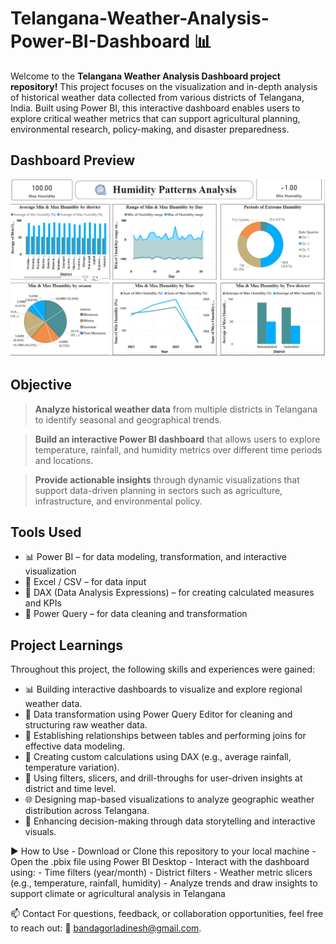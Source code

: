 # Telangana-Weather-Analysis-Power-BI-Dashboard 📊

Welcome to the **Telangana Weather Analysis Dashboard project repository!**
This project focuses on the visualization and in-depth analysis of historical weather data collected from various districts of Telangana, India. Built using Power BI, this interactive dashboard enables users to explore critical weather metrics that can support agricultural planning, environmental research, policy-making, and disaster preparedness.


## Dashboard Preview
![Dashboard Preview](https://github.com/BandagorlaDinesh/Telangana-Weather-Analysis-Power-BI-Dashboard/blob/main/Humidity%20Pattern%20Analysis.png?raw=true)


## Objective

> **Analyze historical weather data** from multiple districts in Telangana to identify seasonal and geographical trends.

> **Build an interactive Power BI dashboard** that allows users to explore temperature, rainfall, and humidity metrics over different time periods and locations.

> **Provide actionable insights** through dynamic visualizations that support data-driven planning in sectors such as agriculture, infrastructure, and environmental policy.



## Tools Used
- 📊 Power BI – for data modeling, transformation, and interactive visualization
- 📁 Excel / CSV – for data input
- 🧮 DAX (Data Analysis Expressions) – for creating calculated measures and KPIs
- 🧹 Power Query – for data cleaning and transformation



## Project Learnings
Throughout this project, the following skills and experiences were gained:

- 📊 Building interactive dashboards to visualize and explore regional weather data.
- 🔄 Data transformation using Power Query Editor for cleaning and structuring raw weather data.
- 🔗 Establishing relationships between tables and performing joins for effective data modeling.
- 🧮 Creating custom calculations using DAX (e.g., average rainfall, temperature variation).
- 🧭 Using filters, slicers, and drill-throughs for user-driven insights at district and time level.
- 🌐 Designing map-based visualizations to analyze geographic weather distribution across Telangana.
- 🧠 Enhancing decision-making through data storytelling and interactive visuals.

▶️ How to Use
    - Download or Clone this repository to your local machine
    - Open the .pbix file using Power BI Desktop
    - Interact with the dashboard using:
        - Time filters (year/month)
        - District filters
        - Weather metric slicers (e.g., temperature, rainfall, humidity)
        - Analyze trends and draw insights to support climate or agricultural analysis in Telangana

📫 Contact
For questions, feedback, or collaboration opportunities, feel free to reach out:
📧 [bandagorladinesh@gmail.com](mailto:bandagorladinesh@gmail.com).
